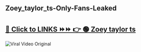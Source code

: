 
 ## Zoey_taylor_ts-Only-Fans-Leaked

# <h2><a href="https://clipsfans.com/Zoey_taylor_ts&ref=git">🔗 Click to LINKS ⏩⏩ 👉 🟢 Zoey taylor ts </a></h2>

<a href="https://clipsfans.com/Zoey_taylor_ts&ref=git" rel="nofollow" data-target="animated-image.originalLink"><img src="https://i.ibb.co.com/xMMVF88/686577567.gif" alt="Viral Video Original" style="max-width: 100%; display: inline-block;" data-target="animated-image.originalImage"></a>
